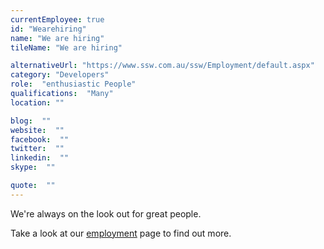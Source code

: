 ```yaml
---
currentEmployee: true
id: "Wearehiring"
name: "We are hiring"
tileName: "We are hiring"

alternativeUrl: "https://www.ssw.com.au/ssw/Employment/default.aspx"
category: "Developers"
role:  "enthusiastic People"
qualifications:  "Many"
location: ""

blog:  ""
website:  ""
facebook:  ""
twitter:  ""
linkedin:  ""
skype:  ""

quote:  ""
---
```


We're always on the look out for great people.

Take a look at our [employment](http://www.ssw.com.au/ssw/Employment/Employment.aspx) page to find out more.